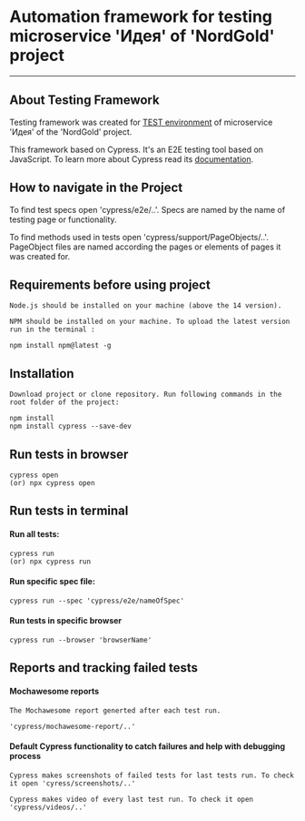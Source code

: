 # Automation framework for testing microservice 'Идея' of 'NordGold' project
___
## About Testing Framework

Testing framework was created for [TEST environment](https://hr-services-stg.nordgold.com) of microservice 'Идея' of the 'NordGold' project. 

This framework based on Cypress. It's an E2E testing tool based on JavaScript. To learn more about Cypress read its [documentation](https://cypress.io/).

## How to navigate in the Project
To find test specs open 'cypress/e2e/..'.  Specs are named by the name of testing page or functionality.

To find methods used in tests open 'cypress/support/PageObjects/..'.  PageObject files are named according the pages or elements of pages it was created for.


## Requirements before using project
    Node.js should be installed on your machine (above the 14 version).

    NPM should be installed on your machine. To upload the latest version run in the terminal :

    npm install npm@latest -g
    
## Installation
    Download project or clone repository. Run following commands in the root folder of the project:

    npm install
    npm install cypress --save-dev

## Run tests in browser 
    cypress open
    (or) npx cypress open

 
## Run tests in terminal
#### Run all tests:
    cypress run
    (or) npx cypress run

#### Run specific spec file:
    cypress run --spec 'cypress/e2e/nameOfSpec'

####
#### Run tests in specific browser
    cypress run --browser 'browserName'


## Reports and tracking failed tests 
#### Mochawesome reports 
    The Mochawesome report generted after each test run. 

    'cypress/mochawesome-report/..'


#### Default Cypress functionality to catch failures and help with debugging process

    Cypress makes screenshots of failed tests for last tests run. To check it open 'cyress/screenshots/..'
    
    Cypress makes video of every last test run. To check it open 'cypress/videos/..'

